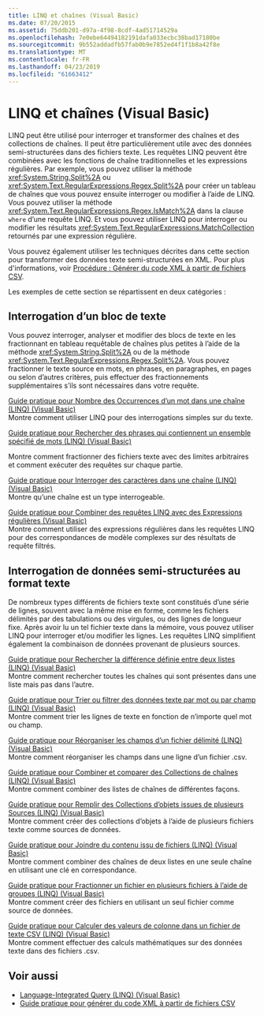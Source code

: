 ```yaml
---
title: LINQ et chaînes (Visual Basic)
ms.date: 07/20/2015
ms.assetid: 75ddb201-d97a-4f98-8cdf-4ad51714529a
ms.openlocfilehash: 7e0ebe64494182191dafa033ecbc38bad17180be
ms.sourcegitcommit: 9b552addadfb57fab0b9e7852ed4f1f1b8a42f8e
ms.translationtype: MT
ms.contentlocale: fr-FR
ms.lasthandoff: 04/23/2019
ms.locfileid: "61663412"
---
```

# <a name="linq-and-strings-visual-basic"></a>LINQ et chaînes (Visual Basic)
LINQ peut être utilisé pour interroger et transformer des chaînes et des collections de chaînes. Il peut être particulièrement utile avec des données semi-structurées dans des fichiers texte. Les requêtes LINQ peuvent être combinées avec les fonctions de chaîne traditionnelles et les expressions régulières. Par exemple, vous pouvez utiliser la méthode <xref:System.String.Split%2A> ou <xref:System.Text.RegularExpressions.Regex.Split%2A> pour créer un tableau de chaînes que vous pouvez ensuite interroger ou modifier à l’aide de LINQ. Vous pouvez utiliser la méthode <xref:System.Text.RegularExpressions.Regex.IsMatch%2A> dans la clause `where` d’une requête LINQ. Et vous pouvez utiliser LINQ pour interroger ou modifier les résultats <xref:System.Text.RegularExpressions.MatchCollection> retournés par une expression régulière.  
  
 Vous pouvez également utiliser les techniques décrites dans cette section pour transformer des données texte semi-structurées en XML. Pour plus d'informations, voir [Procédure : Générer du code XML à partir de fichiers CSV](how-to-generate-xml-from-csv-files.md).  
  
 Les exemples de cette section se répartissent en deux catégories :  
  
## <a name="querying-a-block-of-text"></a>Interrogation d’un bloc de texte  
 Vous pouvez interroger, analyser et modifier des blocs de texte en les fractionnant en tableau requêtable de chaînes plus petites à l’aide de la méthode <xref:System.String.Split%2A> ou de la méthode <xref:System.Text.RegularExpressions.Regex.Split%2A>. Vous pouvez fractionner le texte source en mots, en phrases, en paragraphes, en pages ou selon d’autres critères, puis effectuer des fractionnements supplémentaires s’ils sont nécessaires dans votre requête.  
  
 [Guide pratique pour Nombre des Occurrences d’un mot dans une chaîne (LINQ) (Visual Basic)](how-to-count-occurrences-of-a-word-in-a-string-linq.md)  
 Montre comment utiliser LINQ pour des interrogations simples sur du texte.  
  
 [Guide pratique pour Rechercher des phrases qui contiennent un ensemble spécifié de mots (LINQ) (Visual Basic)](how-to-query-for-sentences-that-contain-a-specified-set-of-words.md)

 Montre comment fractionner des fichiers texte avec des limites arbitraires et comment exécuter des requêtes sur chaque partie.  
  
 [Guide pratique pour Interroger des caractères dans une chaîne (LINQ) (Visual Basic)](how-to-query-for-characters-in-a-string-linq.md)  
 Montre qu’une chaîne est un type interrogeable.  
  
 [Guide pratique pour Combiner des requêtes LINQ avec des Expressions régulières (Visual Basic)](how-to-combine-linq-queries-with-regular-expressions.md)  
 Montre comment utiliser des expressions régulières dans les requêtes LINQ pour des correspondances de modèle complexes sur des résultats de requête filtrés.  
  
## <a name="querying-semi-structured-data-in-text-format"></a>Interrogation de données semi-structurées au format texte  
 De nombreux types différents de fichiers texte sont constitués d’une série de lignes, souvent avec la même mise en forme, comme les fichiers délimités par des tabulations ou des virgules, ou des lignes de longueur fixe. Après avoir lu un tel fichier texte dans la mémoire, vous pouvez utiliser LINQ pour interroger et/ou modifier les lignes. Les requêtes LINQ simplifient également la combinaison de données provenant de plusieurs sources.  
  
 [Guide pratique pour Rechercher la différence définie entre deux listes (LINQ) (Visual Basic)](how-to-find-the-set-difference-between-two-lists-linq.md)  
 Montre comment rechercher toutes les chaînes qui sont présentes dans une liste mais pas dans l’autre.  
  
 [Guide pratique pour Trier ou filtrer des données texte par mot ou par champ (LINQ) (Visual Basic)](how-to-sort-or-filter-text-data-by-any-word-or-field-linq.md)  
 Montre comment trier les lignes de texte en fonction de n’importe quel mot ou champ.  
  
 [Guide pratique pour Réorganiser les champs d’un fichier délimité (LINQ) (Visual Basic)](how-to-reorder-the-fields-of-a-delimited-file.md)  
 Montre comment réorganiser les champs dans une ligne d’un fichier .csv.  
  
 [Guide pratique pour Combiner et comparer des Collections de chaînes (LINQ) (Visual Basic)](how-to-combine-and-compare-string-collections-linq.md)  
 Montre comment combiner des listes de chaînes de différentes façons.  
  
 [Guide pratique pour Remplir des Collections d’objets issues de plusieurs Sources (LINQ) (Visual Basic)](how-to-populate-object-collections-from-multiple-sources-linq.md)  
 Montre comment créer des collections d’objets à l’aide de plusieurs fichiers texte comme sources de données.  
  
 [Guide pratique pour Joindre du contenu issu de fichiers (LINQ) (Visual Basic)](how-to-join-content-from-dissimilar-files-linq.md)  
 Montre comment combiner des chaînes de deux listes en une seule chaîne en utilisant une clé en correspondance.  
  
 [Guide pratique pour Fractionner un fichier en plusieurs fichiers à l’aide de groupes (LINQ) (Visual Basic)](how-to-split-a-file-into-many-files-by-using-groups-linq.md)  
 Montre comment créer des fichiers en utilisant un seul fichier comme source de données.  
  
 [Guide pratique pour Calculer des valeurs de colonne dans un fichier de texte CSV (LINQ) (Visual Basic)](how-to-compute-column-values-in-a-csv-text-file-linq.md)  
 Montre comment effectuer des calculs mathématiques sur des données texte dans des fichiers .csv.  
  
## <a name="see-also"></a>Voir aussi

- [Language-Integrated Query (LINQ) (Visual Basic)](index.md)
- [Guide pratique pour générer du code XML à partir de fichiers CSV](how-to-generate-xml-from-csv-files.md)
